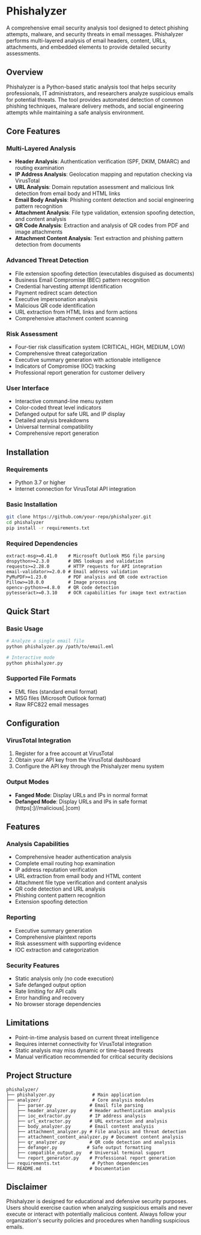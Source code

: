 # Phishalyzer

A comprehensive email security analysis tool designed to detect phishing attempts, malware, and security threats in email messages. Phishalyzer performs multi-layered analysis of email headers, content, URLs, attachments, and embedded elements to provide detailed security assessments.

## Overview

Phishalyzer is a Python-based static analysis tool that helps security professionals, IT administrators, and researchers analyze suspicious emails for potential threats. The tool provides automated detection of common phishing techniques, malware delivery methods, and social engineering attempts while maintaining a safe analysis environment.

## Core Features

### Multi-Layered Analysis
- **Header Analysis**: Authentication verification (SPF, DKIM, DMARC) and routing examination
- **IP Address Analysis**: Geolocation mapping and reputation checking via VirusTotal
- **URL Analysis**: Domain reputation assessment and malicious link detection from email body and HTML links
- **Email Body Analysis**: Phishing content detection and social engineering pattern recognition
- **Attachment Analysis**: File type validation, extension spoofing detection, and content analysis
- **QR Code Analysis**: Extraction and analysis of QR codes from PDF and image attachments
- **Attachment Content Analysis**: Text extraction and phishing pattern detection from documents

### Advanced Threat Detection
- File extension spoofing detection (executables disguised as documents)
- Business Email Compromise (BEC) pattern recognition
- Credential harvesting attempt identification
- Payment redirect scam detection
- Executive impersonation analysis
- Malicious QR code identification
- URL extraction from HTML links and form actions
- Comprehensive attachment content scanning

### Risk Assessment
- Four-tier risk classification system (CRITICAL, HIGH, MEDIUM, LOW)
- Comprehensive threat categorization
- Executive summary generation with actionable intelligence
- Indicators of Compromise (IOC) tracking
- Professional report generation for customer delivery

### User Interface
- Interactive command-line menu system
- Color-coded threat level indicators
- Defanged output for safe URL and IP display
- Detailed analysis breakdowns
- Universal terminal compatibility
- Comprehensive report generation

## Installation

### Requirements
- Python 3.7 or higher
- Internet connection for VirusTotal API integration

### Basic Installation
```bash
git clone https://github.com/your-repo/phishalyzer.git
cd phishalyzer
pip install -r requirements.txt
```

### Required Dependencies
```
extract-msg>=0.41.0    # Microsoft Outlook MSG file parsing
dnspython>=2.3.0       # DNS lookups and validation
requests>=2.28.0       # HTTP requests for API integration
email-validator>=2.0.0 # Email address validation
PyMuPDF>=1.23.0        # PDF analysis and QR code extraction
Pillow>=10.0.0         # Image processing
opencv-python>=4.8.0   # QR code detection
pytesseract>=0.3.10    # OCR capabilities for image text extraction
```

## Quick Start

### Basic Usage
```bash
# Analyze a single email file
python phishalyzer.py /path/to/email.eml

# Interactive mode
python phishalyzer.py
```

### Supported File Formats
- EML files (standard email format)
- MSG files (Microsoft Outlook format)
- Raw RFC822 email messages

## Configuration

### VirusTotal Integration
1. Register for a free account at VirusTotal
2. Obtain your API key from the VirusTotal dashboard
3. Configure the API key through the Phishalyzer menu system

### Output Modes
- **Fanged Mode**: Display URLs and IPs in normal format
- **Defanged Mode**: Display URLs and IPs in safe format (https[:]//malicious[.]com)

## Features

### Analysis Capabilities
- Comprehensive header authentication analysis
- Complete email routing hop examination
- IP address reputation verification
- URL extraction from email body and HTML content
- Attachment file type verification and content analysis
- QR code detection and URL analysis
- Phishing content pattern recognition
- Extension spoofing detection

### Reporting
- Executive summary generation
- Comprehensive plaintext reports
- Risk assessment with supporting evidence
- IOC extraction and categorization

### Security Features
- Static analysis only (no code execution)
- Safe defanged output option
- Rate limiting for API calls
- Error handling and recovery
- No browser storage dependencies

## Limitations

- Point-in-time analysis based on current threat intelligence
- Requires internet connectivity for VirusTotal integration
- Static analysis may miss dynamic or time-based threats
- Manual verification recommended for critical security decisions

## Project Structure

```
phishalyzer/
├── phishalyzer.py              # Main application
├── analyzer/                   # Core analysis modules
│   ├── parser.py              # Email file parsing
│   ├── header_analyzer.py     # Header authentication analysis
│   ├── ioc_extractor.py       # IP address analysis
│   ├── url_extractor.py       # URL extraction and analysis
│   ├── body_analyzer.py       # Email content analysis
│   ├── attachment_analyzer.py # File analysis and threat detection
│   ├── attachment_content_analyzer.py # Document content analysis
│   ├── qr_analyzer.py         # QR code detection and analysis
│   ├── defanger.py           # Safe output formatting
│   ├── compatible_output.py   # Universal terminal support
│   └── report_generator.py    # Professional report generation
├── requirements.txt            # Python dependencies
└── README.md                  # Documentation
```

## Disclaimer

Phishalyzer is designed for educational and defensive security purposes. Users should exercise caution when analyzing suspicious emails and never execute or interact with potentially malicious content. Always follow your organization's security policies and procedures when handling suspicious emails.